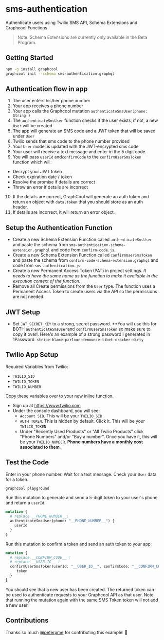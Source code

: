 # sms-authentication

Authenticate users using Twilio SMS API, Schema Extensions and Graphcool Functions

> Note: Schema Extensions are currently only available in the Beta Program.

## Getting Started

```sh
npm -g install graphcool
graphcool init --schema sms-authentication.graphql
```

## Authentication flow in app
1. The user enters his/her phone number
2. Your app receives a phone number
3. Your app calls the Graphcool mutation `authenticateSmsUser(phone: String!)`
4. The `authenticateSmsUser` function checks if the user exists, if not, a new `User` will be created
5. The app will generate an SMS code and a JWT token that will be saved under `User`
6. Twilio sends that sms code to the phone number provided
7. Your `User` model is updated with the JWT-encrypted sms code
8. Your user will receive a text message and enter in the 5 digit code.
9. You will pass `userId` and`confirmCode` to the `confirmUserSmsToken` function which will:
  - Decrypt your JWT token
  - Check expiration date / token
  - Resolve the promise if details are correct
  - Throw an error if details are incorrect
10. If the details are correct, GraphCool will generate an auth token and return an object with `data.token` that you should store as an auth header.
11. If details are incorrect, it will return an error object.

## Setup the Authentication Function

* Create a new Schema Extension Function called `authenticateSmsUser` and paste the schema from `sms-authentication-schema-extension.graphql` and code from `confirm-code.js`.
* Create a new Schema Extension Function called `confirmUserSmsToken` and paste the schema from `confirm-code-schema-extension.graphql` and code from `sms-authentication.js`.
* Create a new Permanent Access Token (PAT) in project settings. *It needs to have the same name as the function to make it available in the execution context of the function.*
* Remove all Create permissions from the `User` type. The function uses a Permanent Access Token to create users via the API so the permissions are not needed.

## JWT Setup
- Set `JWT_SECRET_KEY` to a strong, secret password. **You will use this for BOTH `authenticateSmsUser`and `confirmUserSmsToken` so make sure to copy it over!. Here's an example of a strong password I generated in 1Password: `stripe-blame-parlour-denounce-tibet-cracker-dirty`

## Twilio App Setup

Required Variables from Twilio:
- `TWILIO_SID`
- `TWILIO_TOKEN`
- `TWILIO_NUMBER`

Copy these variables over to your new inline function.

- Sign up at https://www.twilio.com
- Under the console dashboard, you will see:
  - `Account SID`. This will be your `TWILIO_SID`
  - `AUTH TOKEN`. This is hidden by default. Click it. This will be your `TWILIO_TOKEN`
  - Under "Recently Used Products" or "All Twilio Products" click "Phone Numbers" and/or "Buy a number". Once you have it, this will be your `TWILIO_NUMBER`. **Phone numbers have a monthly cost associated to them**.

## Test the Code

Enter in your phone number. Wait for a text message. Check your `User` data for a token.

```sh
graphcool playground
```

Run this mutation to generate and send a 5-digit token to your user's phone and return a `userId`.

```graphql
mutation {
  # replace __PHONE_NUMBER__!
  authenticateSmsUser(phone: "__PHONE_NUMBER__") {
    userId
  }
}
```

Run this mutation to confirm a token and send an auth token to your app:

```graphql
mutation {
  # replace __CONFIRM_CODE__ !
  # replace __USER_ID__ !
  confirmUserSmsToken(userId: "__USER_ID__", confirmCode: "__CONFIRM_CODE__") {
     token
  }
}
```

You should see that a new user has been created. The returned token can be used to authenticate requests to your Graphcool API as that user. Note that running the mutation again with the same SMS Token token will not add a new user.

## Contributions

Thanks so much [@peterpme](https://github.com/peterpme) for contributing this example! :tada:
